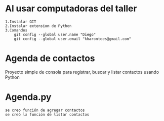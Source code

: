 # Al usar computadoras del taller
    1.Instalar GIT
    2.Instalar extension de Python
    3.Comandos
        git config --global user.name "Diego"
        git config --global user.email "kharontees@gmail.com"

# Agenda de contactos
Proyecto simple de consola para registrar, buscar y listar contactos usando Python

# Agenda.py
    se creo función de agregar contactos
    se creó la función de listar contactos